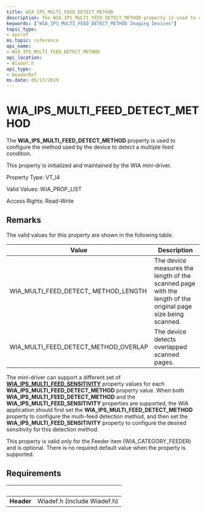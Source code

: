 ```yaml
---
title: WIA_IPS_MULTI_FEED_DETECT_METHOD
description: The WIA_IPS_MULTI_FEED_DETECT_METHOD property is used to configure the method used by the device to detect a multiple feed condition.
keywords: ["WIA_IPS_MULTI_FEED_DETECT_METHOD Imaging Devices"]
topic_type:
- apiref
ms.topic: reference
api_name:
- WIA_IPS_MULTI_FEED_DETECT_METHOD
api_location:
- Wiadef.h
api_type:
- HeaderDef
ms.date: 05/17/2019
---
```


# WIA\_IPS\_MULTI\_FEED\_DETECT\_METHOD

The **WIA\_IPS\_MULTI\_FEED\_DETECT\_METHOD** property is used to configure the method used by the device to detect a multiple feed condition.

This property is initialized and maintained by the WIA mini-driver.

Property Type: VT\_I4

Valid Values: WIA\_PROP\_LIST

Access Rights: Read-Write

## Remarks

The valid values for this property are shown in the following table.

| Value | Description |
| --- | --- |
| WIA_MULTI_FEED_DETECT_ METHOD_LENGTH | The device measures the length of the scanned page with the length of the original page size being scanned. |
| WIA_MULTI_FEED_DETECT_METHOD_OVERLAP | The device detects overlapped scanned pages. |

The mini-driver can support a different set of [**WIA\_IPS\_MULTI\_FEED\_SENSITIVITY**](./wia-ips-multi-feed-sensitivity.md) property values for each **WIA\_IPS\_MULTI\_FEED\_DETECT\_METHOD** property value. When both **WIA\_IPS\_MULTI\_FEED\_DETECT\_METHOD** and the **WIA\_IPS\_MULTI\_FEED\_SENSITIVITY** properties are supported, the WIA application should first set the **WIA\_IPS\_MULTI\_FEED\_DETECT\_METHOD** property to configure the multi-feed detection method, and then set the **WIA\_IPS\_MULTI\_FEED\_SENSITIVITY** property to configure the desired sensitivity for this detection method.

This property is valid only for the Feeder item (WIA\_CATEGORY\_FEEDER) and is optional. There is no required default value when the property is supported.

## Requirements

| &nbsp; | &nbsp; |
| --- |:--- |
| **Header** | Wiadef.h (include Wiadef.h) |
